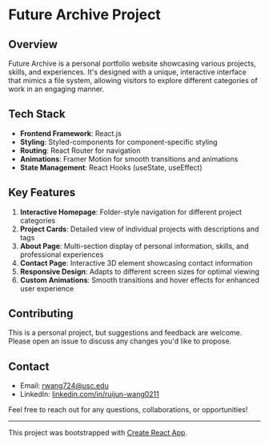 # Future Archive Project

## Overview

Future Archive is a personal portfolio website showcasing various projects, skills, and experiences. It's designed with a unique, interactive interface that mimics a file system, allowing visitors to explore different categories of work in an engaging manner.

## Tech Stack

- **Frontend Framework**: React.js
- **Styling**: Styled-components for component-specific styling
- **Routing**: React Router for navigation
- **Animations**: Framer Motion for smooth transitions and animations
- **State Management**: React Hooks (useState, useEffect)

## Key Features

1. **Interactive Homepage**: Folder-style navigation for different project categories
2. **Project Cards**: Detailed view of individual projects with descriptions and tags
3. **About Page**: Multi-section display of personal information, skills, and professional experiences
4. **Contact Page**: Interactive 3D element showcasing contact information
5. **Responsive Design**: Adapts to different screen sizes for optimal viewing
6. **Custom Animations**: Smooth transitions and hover effects for enhanced user experience

## Contributing

This is a personal project, but suggestions and feedback are welcome. Please open an issue to discuss any changes you'd like to propose.

## Contact

- Email: [rwang724@usc.edu](mailto:rwang724@usc.edu)
- LinkedIn: [linkedin.com/in/ruijun-wang0211](https://www.linkedin.com/in/ruijun-wang0211/)

Feel free to reach out for any questions, collaborations, or opportunities!

---

This project was bootstrapped with [Create React App](https://github.com/facebook/create-react-app).
